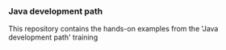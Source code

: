 ### Java development path

This repository contains the hands-on examples from the 'Java development path' training
